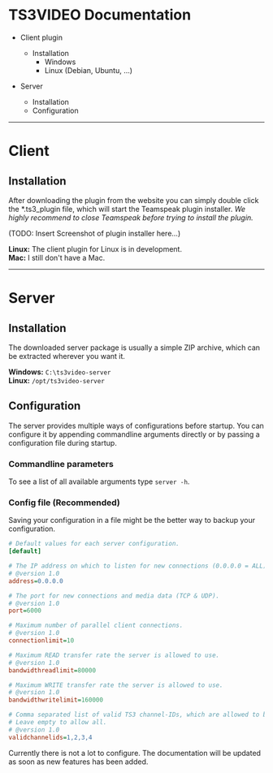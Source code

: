 # TS3VIDEO Documentation

* Client plugin
  * Installation
    * Windows
    * Linux (Debian, Ubuntu, ...)

* Server
  * Installation
  * Configuration

--------------------------------------------------------------

# Client

## Installation
After downloading the plugin from the website you can simply double click the *.ts3\_plugin file, which will start the Teamspeak plugin installer. _We highly recommend to close Teamspeak before trying to install the plugin._

(TODO: Insert Screenshot of plugin installer here...)

__Linux:__ The client plugin for Linux is in development.  
__Mac:__ I still don't have a Mac.

--------------------------------------------------------------

# Server

## Installation
The downloaded server package is usually a simple ZIP archive, which can be extracted wherever you want it.

__Windows:__ `C:\ts3video-server`  
__Linux:__ `/opt/ts3video-server`

## Configuration
The server provides multiple ways of configurations before startup. You can configure it by appending commandline arguments directly or by passing a configuration file during startup.

### Commandline parameters
To see a list of all available arguments type `server -h`.

### Config file (Recommended)
Saving your configuration in a file might be the better way to backup your configuration.

```ini
# Default values for each server configuration.
[default]

# The IP address on which to listen for new connections (0.0.0.0 = ALL).
# @version 1.0
address=0.0.0.0

# The port for new connections and media data (TCP & UDP).
# @version 1.0
port=6000

# Maximum number of parallel client connections.
# @version 1.0
connectionlimit=10

# Maximum READ transfer rate the server is allowed to use.
# @version 1.0
bandwidthreadlimit=80000

# Maximum WRITE transfer rate the server is allowed to use.
# @version 1.0
bandwidthwritelimit=160000

# Comma separated list of valid TS3 channel-IDs, which are allowed to be used.
# Leave empty to allow all.
# @version 1.0
validchannelids=1,2,3,4
```

Currently there is not a lot to configure. The documentation will be updated as soon as new features has been added.